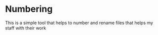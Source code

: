 # Numbering
This is a simple tool that helps to number and rename files that helps my staff with their work
